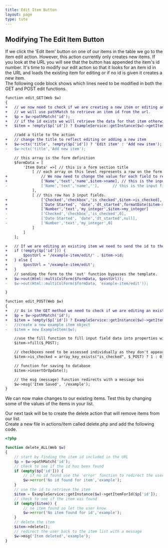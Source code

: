 ```yaml
---
title: Edit Item Button
layout: page
type: tute
---
```


## Modifying The Edit Item Button

If we click the 'Edit Item' button on one of our items in the table we go to the item edit action. However, this action currently only creates new items. If you look at the URL you will see that the button has appended the item's id number. It's time to modify our edit action so that it looks for an item id in the URL and loads the existing item for editing or if no id is given it creates a new item. <br/>
The following code block shows which lines need to be modified in both the GET and POST edit functions.
```diff
function edit_GET(Web $w)
{
+   // we now need to check if we are creating a new item or editing an existing one
+   // we will use pathMatch to retrieve an item id from the url.
+   $p = $w->pathMatch('id');
+   // if the id exists we will retrieve the data for that item otherwise we will create a new item.
+   $item = !empty($p['id']) ? ExampleService::getInstance($w)->getItemForId($p['id']) : new ExampleItem($w);

    //add a title to the action
+   // change the title to reflect editing or adding a new item
+   $w->ctx('title', !empty($p['id']) ? 'Edit item' : 'Add new item');
-   $w->ctx('title','Add new item');

    // this array is the form definition
    $formData = [
        'Item Data' =>[ // this is a form section title
            [ // each array on this level represents a row on the form. This row has only a single input.
+               // We now need to change the value for each field to reflect the values of the item we are editing.
+               ['Name','text','name',$item->name], // this is the input field definition. [Label, type, name, value]
-               ['Name','text','name',''],      // this is the input field definition. [Label, type, name, value]
            ],
            [ // this row has 3 input fields.
+               ['Checked','checkbox','is_checked',$item->is_checked],
+               ['Date Started', 'date','dt_started',formatDate($item->dt_started)],
+               ['Number','text','my_integer',$item->my_integer]
-               ['Checked','checkbox','is_checked',0],
-               ['Date Started', 'date','dt_started',null],
-               ['Number','text','my_integer',0]
            ]
        ]
    ];

+   // If we are editing an existing item we need to send the id to the post method.
+   if (!empty($p['id'])) {
+       $postUrl = '/example-item/edit/' . $item->id;
+   } else {
+       $postUrl = '/example-item/edit';
+   }
    // sending the form to the 'out' function bypasses the template.
+   $w->out(Html::multiColForm($formData, $postUrl));
-   $w->out(Html::multiColForm($formData, 'example-item/edit'));

}
```
```diff
function edit_POST(Web $w)
{
+   // As in the GET method we need to check if we are editing an existing item.
+   $p = $w->pathMatch('id');
+   $item = !empty($p['id']) ? ExampleService::getInstance($w)->getItemForId($p['id']) : new ExampleItem($w);
-   //create a new example item object
-   $item = new ExampleItem($w);

    //use the fill function to fill input field data into properties with matching names
    $item->fill($_POST);

    // checkboxes need to be assessed individually as they don't appear in the $_POST array if unchecked
    $item->is_checked = array_key_exists("is_checked", $_POST) ? 1 : 0;

    // function for saving to database
    $item->insertOrUpdate();

    // the msg (message) function redirects with a message box
    $w->msg('Item Saved', '/example');
}
```
We can now make changes to our existing items. Test this by changing some of the values of the items in your list.

Our next task will be to create the delete action that will remove items from our list. <br>
Create a new file in actions/item called delete.php and add the following code.
```php
<?php

function delete_ALL(Web $w)
{
    // start by finding the item id included in the URL
    $p = $w->pathMatch('id');
    // check to see if the id has been found
    if (empty($p['id'])) {
        // if no id found use the 'error' function to redirect the user to a safe page and display a message.
        $w->error('No id found for item','example');
    }
    // use the id to retrieve the item
    $item = ExampleService::getInstance($w)->getItemForId($p['id']);
    // check to see if the item was found
    if (empty($item)) {
        // no item found so let the user know
        $w->error('No item found for id','example');
    }
    // delete the item
    $item->delete();
    // redirect the user back to the item list with a message
    $w->msg('Item deleted','example');
}
```